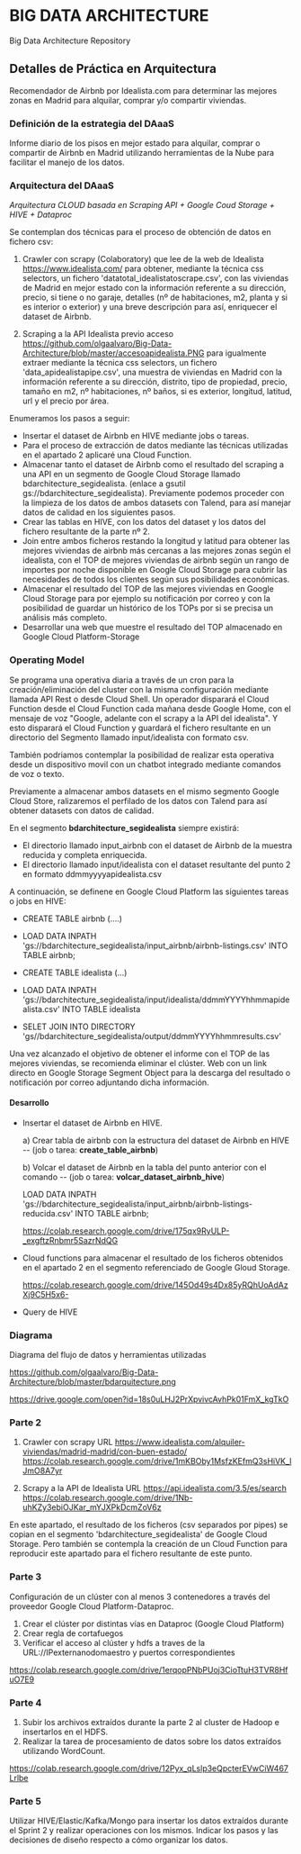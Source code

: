 # BIG DATA ARCHITECTURE
Big Data Architecture Repository

## Detalles de Práctica en Arquitectura
Recomendador de Airbnb por Idealista.com para determinar las mejores zonas en Madrid para alquilar, comprar y/o compartir viviendas.

### Definición de la estrategia del DAaaS
Informe diario de los pisos en mejor estado para alquilar, comprar o compartir de Airbnb en Madrid utilizando herramientas de la Nube para facilitar el manejo de los datos.

### Arquitectura del DAaaS

*Arquitectura CLOUD basada en Scraping API + Google Coud Storage + HIVE + Dataproc*

Se contemplan dos técnicas para el proceso de obtención de datos en fichero csv:

1. Crawler con scrapy (Colaboratory) que lee de la web de Idealista https://www.idealista.com/ para obtener, mediante la técnica css selectors, un fichero 'datatotal_idealistatoscrape.csv', con las viviendas de Madrid en mejor estado con la información referente a su dirección, precio, si tiene o no garaje, detalles (nº de habitaciones, m2, planta y si es interior o exterior) y una breve descripción para así, enriquecer el dataset de Airbnb.

2. Scraping a la API Idealista previo acceso https://github.com/olgaalvaro/Big-Data-Architecture/blob/master/accesoapidealista.PNG para igualmente extraer mediante la técnica css selectors, un fichero 'data_apidealistapipe.csv', una muestra de viviendas en Madrid con la información referente a su dirección, distrito, tipo de propiedad, precio, tamaño en m2, nº habitaciones, nº baños, si es exterior, longitud, latitud, url y el precio por área.

Enumeramos los pasos a seguir:

- Insertar el dataset de Airbnb en HIVE mediante jobs o tareas.
- Para el proceso de extracción de datos mediante las técnicas utilizadas en el apartado 2 aplicaré una Cloud Function.
- Almacenar tanto el dataset de Airbnb como el resultado del scraping a una API en un segmento de Google Cloud Storage llamado bdarchitecture_segidealista.  (enlace a gsutil gs://bdarchitecture_segidealista). Previamente podemos proceder con la limpieza de los datos de ambos datasets con Talend, para así manejar datos de calidad en los siguientes pasos.
- Crear las tablas en HIVE, con los datos del dataset y los datos del fichero resultante de la parte nº 2.
- Join entre ambos ficheros restando la longitud y latitud para obtener las mejores viviendas de airbnb más cercanas a las mejores zonas según el idealista, con el TOP de mejores viviendas de airbnb según un rango de importes por noche disponible en Google Cloud Storage para cubrir las necesidades de todos los clientes según sus posibilidades económicas.
- Almacenar el resultado del TOP de las mejores viviendas en Google Cloud Storage para por ejemplo su notificación por correo y con la posibilidad de guardar un histórico de los TOPs por si se precisa un análisis más completo.
- Desarrollar una web que muestre el resultado del TOP almacenado en Google Cloud Platform-Storage

### Operating Model

Se programa una operativa diaria a través de un cron para la creación/eliminación del cluster con la misma configuración mediante llamada API Rest o desde Cloud Shell. 
Un operador disparará el Cloud Function desde el Cloud Function cada mañana desde Google Home, con el mensaje de voz "Google, adelante con el scrapy a la  API del idealista". Y esto disparará el Cloud Function y guardará el fichero resultante en un directorio del Segmento llamado input/idealista con formato csv.

También podriamos contemplar la posibilidad de realizar esta operativa desde un dispositivo movil con un chatbot integrado mediante comandos de voz o texto.

Previamente a almacenar ambos datasets en el mismo segmento Google Cloud Store, ralizaremos el perfilado de los datos con Talend para así obtener datasets con datos de calidad.

En el segmento **bdarchitecture_segidealista** siempre existirá:
- El directorio llamado input_airbnb con el dataset de Airbnb de la muestra reducida y completa enriquecida.
- El directorio llamado input/idealista con el dataset resultante del punto 2 en formato ddmmyyyyapidealista.csv 

A continuación, se definene en Google Cloud Platform las siguientes tareas o jobs en HIVE:

- CREATE TABLE airbnb (....) 
- LOAD DATA INPATH  'gs://bdarchitecture_segidealista/input_airbnb/airbnb-listings.csv' INTO TABLE airbnb;
- CREATE TABLE idealista (...)
- LOAD DATA INPATH  'gs://bdarchitecture_segidealista/input/idealista/ddmmYYYYhhmmapidealista.csv' INTO TABLE idealista 

- SELET JOIN INTO DIRECTORY 'gs//bdarchitecture_segidealista/output/ddmmYYYYhhmmresults.csv'

Una vez alcanzado el objetivo de obtener el informe con el TOP de las mejores viviendas, se recomienda eliminar el clúster. 
Web con un link directo en Google Storage Segment Object para la descarga del resultado o notificación por correo adjuntando dicha información.


#### Desarrollo

- Insertar el dataset de Airbnb en HIVE.

  a) Crear tabla de airbnb con la estructura del dataset de Airbnb en HIVE -- (job o tarea: **create_table_airbnb**)
  
  b) Volcar el dataset de Airbnb en la tabla del punto anterior con el comando -- (job o tarea: **volcar_dataset_airbnb_hive**)
  
     LOAD DATA INPATH  'gs://bdarchitecture_segidealista/input_airbnb/airbnb-listings-reducida.csv' INTO TABLE airbnb;

   https://colab.research.google.com/drive/175qx9RyULP-_exgftzRnbmr5SazrNdQG
   
- Cloud functions para almacenar el resultado de los ficheros obtenidos en el apartado 2 en el segmento referenciado de Google Gloud Storage.
  
  https://colab.research.google.com/drive/145Od49s4Dx85yRQhUoAdAzXj9C5H5x6-

- Query de HIVE


### Diagrama
Diagrama del flujo de datos y herramientas utilizadas

https://github.com/olgaalvaro/Big-Data-Architecture/blob/master/bdarquitecture.png

https://drive.google.com/open?id=18s0uLHJ2PrXpvivcAvhPk01FmX_kgTkO


### Parte 2 

1. Crawler con scrapy URL https://www.idealista.com/alquiler-viviendas/madrid-madrid/con-buen-estado/
https://colab.research.google.com/drive/1mKBOby1MsfzKEfmQ3sHiVK_lJmO8A7yr

2. Scrapy a la API de Idealista URL https://api.idealista.com/3.5/es/search  
https://colab.research.google.com/drive/1Nb-uhKZy3ebiOJKar_mYJXPkDcmZoV6z

En este apartado, el resultado de los ficheros (csv separados por pipes) se copian en el segmento 'bdarchitecture_segidealista' de Google Cloud Storage. Pero también se contempla la creación de un Cloud Function para reproducir este apartado para el fichero resultante de este punto.

### Parte 3

Configuración de un clúster con al menos 3 contenedores a través del proveedor Google Cloud Platform-Dataproc.

1. Crear el clúster por distintas vías en Dataproc (Google Cloud Platform)
2. Crear regla de cortafuegos
3. Verificar el acceso al clúster y hdfs a traves de la URL://IPexternanodomaestro y puertos correspondientes

https://colab.research.google.com/drive/1erqopPNbPUoj3CioTtuH3TVR8HfuO7E9


### Parte 4

1. Subir los archivos extraídos durante la parte 2 al cluster de Hadoop e insertarlos en el HDFS.
2. Realizar la tarea de procesamiento de datos sobre los datos extraídos utilizando WordCount.

https://colab.research.google.com/drive/12Pyx_qLslp3eQpcterEVwCiW467Lrlbe


### Parte 5 

Utilizar HIVE/Elastic/Kafka/Mongo para insertar los datos extraídos durante el Sprint 2 y realizar operaciones con los mismos.
Indicar los pasos y las decisiones de diseño respecto a cómo organizar los datos.

